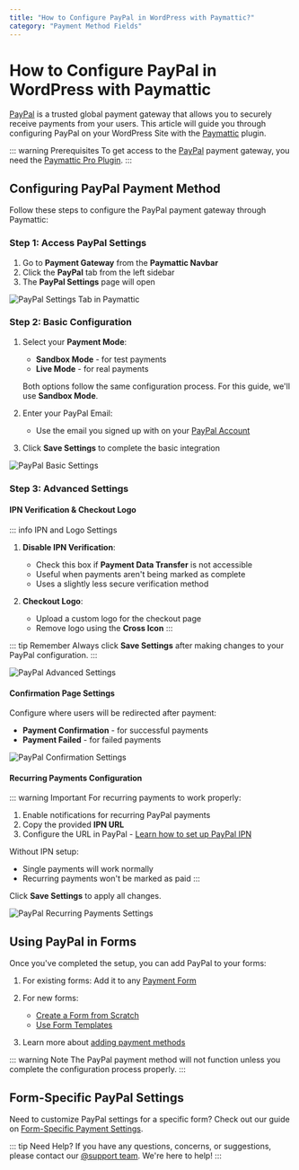 ```yaml
---
title: "How to Configure PayPal in WordPress with Paymattic?"
category: "Payment Method Fields"
---
```

# How to Configure PayPal in WordPress with Paymattic

[PayPal](https://paypal.com/) is a trusted global payment gateway that allows you to securely receive payments from your users. This article will guide you through configuring PayPal on your WordPress Site with the [Paymattic](https://paymattic.com/) plugin.

::: warning Prerequisites
To get access to the [PayPal](https://paypal.com/) payment gateway, you need the [Paymattic Pro Plugin](../getting-started-with-paymattic/how-to-install-and-activate-paymattic-in-wordpress).
:::

## Configuring PayPal Payment Method

Follow these steps to configure the PayPal payment gateway through Paymattic:

### Step 1: Access PayPal Settings

1. Go to **Payment Gateway** from the **Paymattic Navbar**
2. Click the **PayPal** tab from the left sidebar
3. The **PayPal Settings** page will open

![PayPal Settings Tab in Paymattic](/images/payment-method-fields/how-to-configure-paypal-in-wordpress-with-paymattic/Paypal-tab-under-Payment-Gateway-scaled.webp)

### Step 2: Basic Configuration

1. Select your **Payment Mode**:
   - **Sandbox Mode** - for test payments
   - **Live Mode** - for real payments
   
   Both options follow the same configuration process. For this guide, we'll use **Sandbox Mode**.

2. Enter your PayPal Email:
   - Use the email you signed up with on your [PayPal Account](https://www.paypal.com/signin)

3. Click **Save Settings** to complete the basic integration

![PayPal Basic Settings](/images/payment-method-fields/how-to-configure-paypal-in-wordpress-with-paymattic/Payment-Mode-Paypal-Email.webp)

### Step 3: Advanced Settings

#### IPN Verification & Checkout Logo

::: info IPN and Logo Settings
1. **Disable IPN Verification**:
   - Check this box if **Payment Data Transfer** is not accessible
   - Useful when payments aren't being marked as complete
   - Uses a slightly less secure verification method
   
2. **Checkout Logo**:
   - Upload a custom logo for the checkout page
   - Remove logo using the **Cross Icon**
:::

::: tip Remember
Always click **Save Settings** after making changes to your PayPal configuration.
:::

![PayPal Advanced Settings](/images/payment-method-fields/how-to-configure-paypal-in-wordpress-with-paymattic/Disable-IPN-Verification-Checkout-Logo.webp)

#### Confirmation Page Settings

Configure where users will be redirected after payment:
- **Payment Confirmation** - for successful payments
- **Payment Failed** - for failed payments

![PayPal Confirmation Settings](/images/payment-method-fields/how-to-configure-paypal-in-wordpress-with-paymattic/Confirmation-Page-Settings.webp)

#### Recurring Payments Configuration

::: warning Important
For recurring payments to work properly:

1. Enable notifications for recurring PayPal payments
2. Copy the provided **IPN URL**
3. Configure the URL in PayPal - [Learn how to set up PayPal IPN](../payment-method-fields/how-to-set-paypal-ipn-in-wordpress-with-paymattic)

Without IPN setup:
- Single payments will work normally
- Recurring payments won't be marked as paid
:::

Click **Save Settings** to apply all changes.

![PayPal Recurring Payments Settings](/images/payment-method-fields/how-to-configure-paypal-in-wordpress-with-paymattic/PayPal-for-Recurring-Payments.webp)

## Using PayPal in Forms

Once you've completed the setup, you can add PayPal to your forms:

1. For existing forms: Add it to any [Payment Form](../form-editor/how-to-create-your-first-payment-form-in-a-minute-and-accept-payments-with-paymattic)

2. For new forms:
   - [Create a Form from Scratch](../form-editor/how-to-create-a-form-from-scratch-with-paymattic)
   - [Use Form Templates](../form-editor/simple-form-templates)

3. Learn more about [adding payment methods](../general-input-fields/how-to-use-the-payment-method-fields-section)

::: warning Note
The PayPal payment method will not function unless you complete the configuration process properly.
:::

## Form-Specific PayPal Settings

Need to customize PayPal settings for a specific form? Check out our guide on [Form-Specific Payment Settings](../form-settings/customize-form-specific-payment-settings).

::: tip Need Help?
If you have any questions, concerns, or suggestions, please contact our [@support team](https://wpmanageninja.com/support-tickets/). We're here to help!
:::